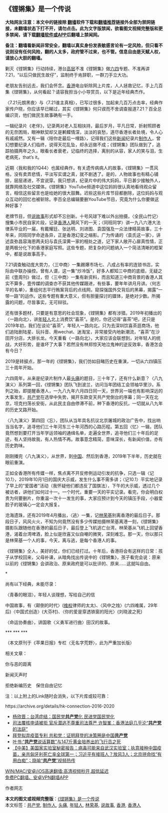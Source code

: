  <h2>《铿锵集》是一个传说</h2> <p class="notice"><b>大陆网友注意：本文中的链接除 <a href="https://github.com/bannedbook/fanqiang" >翻墙</a>软件下载和<a href="https://github.com/killgcd/justmysocks/blob/master/README.md">翻墙推荐</a>链接外全部为禁网链接，未翻墙状态下打不开，请勿点击。此为文字版禁闻，欲看图文视频完整版和更多禁闻，请下载<a href="https://github.com/bannedbook/fanqiang">翻墙软件或APP</a>后翻墙上禁闻网。</p><p>备注：翻墙看新闻非常安全，翻墙以真实身份发表敏感言论有一定风险，但只看不说则没有任何风险，翻的人太多，政府管不过来，也不管。信息自由是天赋人权，请放心大胆的翻墙。</b></p>  <div class="entry">  <p>剿灭《铿锵集》行动持续，港台<span class='wp_keywordlink_affiliate'><a href="https://www.bannedbook.org/bnews/ccpdope/" title="中共高层内幕" target="_blank">高层</a></span>不准《铿锵集》做<span class='wp_keywordlink'><a href="https://www.bannedbook.org/forum2/topic2509.html" title="《中国六四真相》" target="_blank">六四</a></span>专题、不准再讲7.21，“以后只做民生故仔”，监制终于肯辞职，一群刀手立大功。</p> <p>老朋友告别远去，我们会怀念。<a href="https://www.bannedbook.org/bnews/tag/%e9%a6%99%e6%b8%af/" class="st_tag internal_tag" rel="tag" title="标签 香港 下的日志">香港</a>电台斩除网上片库，人人拯救记忆，手上几百集《铿锵集》，从何看起？请容我担当小小导赏员，以下是近年经典杰作。</p> <p>〈7.21元朗黑夜〉与〈7.21谁主真相〉，已写过很多，加起来几百万点击率，经典作家传户晓，你应该早已睇过，其实《铿锵集》何只锲而不舍调查报道7.21？百全总编识货，他们做民生故事确有一手。</p> <p>一辑纪录片《老伴》，记录两对老人互相扶持，最后岁月，平凡日常，折射照顾者的无奈困局，眼神默契却又是鹣鲽情深，淡淡的哀愁，道尽香港长者处境，令人心有戚戚然。又有一辑〈陪你走最后一哩路〉，记得我们这些<span class='wp_keywordlink_affiliate'><a href="https://www.bannedbook.org/" title="新闻">新闻</a></span>纪录片<a href="https://www.bannedbook.org/bnews/tag/%E5%88%B6%E4%BD%9C%E4%BA%BA/" class="st_tag internal_tag" rel="tag" title="标签 制作人 下的日志">制作人</a>，曾幻想要纪录人们临终，说得天花乱坠，却永远做不成；《铿锵集》团队做到了，追踪拍摄两年之久，眼看长者衰老，记临终的选择，离别的从容，家人的笑与泪，生老病死，that’s it。</p> <p>近期〈我和我的1Q44〉也属经典作，有关遗传病病人的故事，《铿锵集》一贯风格，没有卖弄悲情，平淡写实谓之真，就不剧透了。是的，人物故事也有精心铺排，层层递进，不宜说穿。我只想讲，纪录片中的伟大妈妈，平日甚少接触外人，就靠网络及社交媒体。《铿锵集》YouTube频道中这位妈妈很认真地看待观众留言，相信这些留言也是给她的很大鼓舞。迟些这些片库节目都删除，这位妈妈与观众互动的回忆也被斩除。李百全总编辑要删YouTube节目，究竟为什么你要做这种好事？</p> <p>老牌节目，但<a href="https://www.bannedbook.org/bnews/tag/%E8%AF%B4%E6%95%85%E4%BA%8B/" class="st_tag internal_tag" rel="tag" title="标签 说故事 下的日志">说故事</a>形式却不忘创新。十号风球下难以外出拍摄，〈全民山竹记〉搜集小市民自家片段，记录<a href="https://www.bannedbook.org/bnews/tag/%E9%A6%99%E6%B8%AF%E4%BA%BA/" class="st_tag internal_tag" rel="tag" title="标签 香港人 下的日志">香港人</a>飓风下的一天；〈同班同学〉讲一九八六港大法律系毕业的一届，有戴耀廷、张达明、刘进图、袁国强及一众法律精英故事，三十年来，同班同学命途各异，正是香港幻变之缩影。广为传诵的〈袁氏这一家〉，讲述袁弥昌容海恩两夫妇与袁氏深黄一家的相处之道，记下家人敞开心扉真性情，正是两极分化下的香港家庭写照。这些专题，把复杂的问题纳入一个简洁清晰的框架中，都是说故事高手。</p> <p>7.21调查触动庞大势力，〈三中商〉一集踢爆市场七、八成占有率的连锁书店，实际由中联办操控。曾有人谓，这一集“炒冷饭”，好多人都知三中商的底细，无疑之前《壹周刊》做过，但〈三中商〉一集有新资料，而且知道三中商背景的香港人其实不算多，壹传媒的调查亦不获其他传媒跟进，有些事，要年年讲月月讲。〈何志平的名单〉，重组何志平行贿案背后的点线网，窥探强国外交背后的黑幕，揭露“一带一路”的运作。这些专题有重大意义，但有胆量探讨的媒体，是绝对少数。所揭露的问题，尽皆事实，无可辩驳。</p>  <p>还有很多题材，只要是有意思的社会现象，《铿锵集》都有涉猎。2019年初播出的〈一路向北〉，讲<a href="https://www.bannedbook.org/bnews/tag/%e5%b9%b4%e8%bd%bb%e4%ba%ba/" class="st_tag internal_tag" rel="tag" title="标签 年轻人 下的日志">年轻人</a>北上消费饮“喜茶”。是的，你还记得“喜茶”吧，还只是2019年初，我们在谈论“喜茶”，年轻人一路向北，只为去深圳饮喜茶逛商场，他们追陆剧陆星、玩抖音、用wechat、迷淘宝，非常接受内地新潮流，“喜茶”在沙田开分店，大排长龙。今天重看〈一路向北〉，大家应该会联想到，对年轻人的统战，大好形势，是谁坏了大事？若然没有林郑惊天地泣鬼神的逆反效率，香港怎会有今日？</p> <p>2019是转捩点，那一年的《铿锵集》，我们仿如目睹历史在重演，一切从六四镇压三十周年开始。</p> <p>六四周年，从来是纪录片制作人最<a href="https://www.bannedbook.org/bnews/tag/%e5%a4%b4%e7%97%9b/" class="st_tag internal_tag" rel="tag" title="标签 头痛 下的日志">头痛</a>的题目，三十年了，还有什么新意？〈八九演义〉系列第一回，《铿锵集》团队飞到波兰，访问当年团结工会领袖华里沙。系列之始，即提醒香港人，一九八九年六月四日同一天，世界另一端也有影响深远的大事发生，<a href="https://www.bannedbook.org/bnews/tag/%e5%85%b1%e4%ba%a7%e5%85%9a/" class="st_tag internal_tag" rel="tag" title="标签 共产党 下的日志">共产党</a>在选举中失势，揭开东欧变天共产党倒台的序幕；同一天在北京，坦克扫荡长安街，从此民主自由停滞不前，种下香港的反抗，一切就从八九年的历史叉路开始。</p> <p>〈八九演义〉第四回〈忘〉，团队从当年具名抗议北京屠城的政治广告中，找出响当当名字，追寻他们三十年河东三十年河西的心路历程。第五回〈忆〉一辑，团队竟然想到要打开当年学运领袖的通缉名单，走遍全世界，追寻他们三十年后的足迹，有人坚持故我，有人热情不再。故事意念精简，意味深长，有新闻价值，亦有历史韵味。</p> <p>刚刚播完〈八九演义〉，从世界，到<span class='wp_keywordlink_affiliate'><a href="https://www.bannedbook.org/" title="中国" target="_blank">中国</a></span>、然后到香港，2019年下半年，历史就在眼前重演。</p> <p>正如全香港所有传媒一样，焦点离不开反修例运动引发的抗争，只选一辑〈记10.1〉，2019年10月1日的国庆大示威，发生什么事不需多讲；〈记10.1〉平实地记录了早上的“爱国者”活动（我怀疑他们都违反了国旗法），下午的大示威，透过几个被访者，讲他们如何过十一。一个时代，重要一天的平实记录。看完，你会明白权贵为何要删片，你重温一次十一发生的事，大家应预计到今天的镇压手段，小器爱脸子的玻璃心一定会大报复。</p> <p>沧海遗珠，还有2019年4月播出，〈逃〉一集，记<a href="https://www.bannedbook.org/bnews/tag/%e6%9e%97%e8%8d%a3%e5%9f%ba/" class="st_tag internal_tag" rel="tag" title="标签 林荣基 下的日志">林荣基</a>别离香港的最后日子。那段日子，风风火火，不知为何竟然没有多少传媒拍摄林荣基离港一刻，《铿锵集》摄影队跟随他在香港的最后日子，最后登上飞机逃亡台湾，林荣基从飞机上回望香港，渴着台湾啤酒，脸上似是欣喜又似自嘲的微笑，深刻难忘。那一天，你以那只是林荣基一个人的事，今天，离与逃，是每个香港人的事。</p>  <p>《铿锵集》仝人，美好的仗，你们已经打过。十年后，香港将会有这样的日常：孩子从学校回来，父母补课，从暗角找出传说中的《铿锵集》，孩子看完会说：原来以前的《铿锵集》会讲政治、原来政府是可以批评的、原来……这就叫自由。</p> <p>*</p> <p>尚有以下经典，未能尽录：</p> <p>〈青春的眼泪〉，年轻人谈理想，写给自己的信</p> <p>中国故事，有〈颠倒的时代〉(<span class='wp_keywordlink_affiliate'><a href="https://www.bannedbook.org/bnews/weiquan/" title="维权" target="_blank">维权</a></span>律师的太太)、〈风中之烛〉(六四难属，29年后)〈中国式创造〉(大芬村)、〈你的爱是穿透铁窗的阳光〉(刘晓波之死)</p> <p>〈命运协奏曲〉，讲国歌〈义勇军进行曲〉田汉的故事。</p> <p>*** *** ***</p>  <p>（本文原刊于《苹果日报》专栏〈无名字荒野〉，此为严重加长版）</p> <p>相关文章：</p> <p>你与恶的距离</p> <p>新闻灭声时</p> <p>拒绝新编历史　保住自由记忆</p> <p>注：以上附上的Link随时会消失，以下片库或较可靠：</p> <p>https://archive.org/details/hk-connection-2016-2020</p>  <ul class='op-related-articles' title='相关阅读'> <li><a href='https://www.bannedbook.org/bnews/taiwannews/20210509/1542557.html' target='_blank'>杨欣晋：台湾症结：国民党<b>共产党</b>化 民进党国民党化</a></li> <li><a href='https://www.bannedbook.org/bnews/comments/20210509/1542527.html' target='_blank'>司法覆核申请被拒 官斥潜逃不尊重司法尊严 许智峯：香港法庭几乎沦“<b>共产党</b>的法庭”</a></li> <li><a href='https://www.bannedbook.org/bnews/cnnews/20210508/1541904.html' target='_blank'>拜登拟弃疫苗专利 共和党：证明拜登的决策圈是中国<b>共产党</b></a></li> <li><a href='https://www.bannedbook.org/bnews/comments/20210506/1540673.html' target='_blank'>叶书:“<b>共产党</b>说话算数”与147斤黄金培养出的飞行员之死</a></li> <li><a href='https://www.bannedbook.org/bnews/bannedvideo/20210506/1540477.html' target='_blank'>【中美】美国家实验室秘密报告：病毒可能来自武汉实验室；执意接种中国疫苗，亲共匈牙利死亡率全球第一；习近平有接班人？放风3人；北京拼命找“有用白痴”；隐喻“<b>共产党</b>”视频热传</a></li> </ul> <p class="texttj"> <a href="https://github.com/bannedbook/fanqiang/wiki/V2ray%E6%9C%BA%E5%9C%BA" target="_blank">WIN/MAC/安卓/iOS高速翻墙:高清视频秒开,超低延迟</a><br/> <a href="https://github.com/bannedbook/fanqiang/wiki/%E7%A6%81%E9%97%BB%E7%BD%91%E5%AE%89%E5%8D%93%E7%BF%BB%E5%A2%99%E6%96%B0%E9%97%BBAPP" target="_blank">免费PC翻墙、安卓VPN翻墙APP</a></p><div id="archive-pix-1" class="banner-ads"> <!-- AuctionX Display platform tag START --> <div id="26318x728x90x621x_ADSLOT1" clicktrack="%%CLICK_URL_ESC%%"></div> <!-- AuctionX Display platform tag END --> </div> <div id="archive-pix-2" class="banner-ads"> <!-- AuctionX Display platform tag START --> <div id="26315x300x250x621x_ADSLOT1" clicktrack="%%CLICK_URL_ESC%%"></div> <!-- AuctionX Display platform tag END --> </div><p>作者网志</p><a name='sharetosocial'></a>       <div><b>本文的图文或视频完整版</b>：<a href='https://www.bannedbook.org/bnews/comments/20210509/1542888.html'>《铿锵集》是一个传说</a></div>  </div><!--END ENTRY--> <div class="postfooter"> <div>本文标签：<a href="https://www.bannedbook.org/bnews/tag/%e5%85%b1%e4%ba%a7%e5%85%9a/" rel="tag">共产党</a>, <a href="https://www.bannedbook.org/bnews/tag/%E5%88%B6%E4%BD%9C%E4%BA%BA/" rel="tag">制作人</a>, <a href="https://www.bannedbook.org/bnews/tag/%e5%a4%b4%e7%97%9b/" rel="tag">头痛</a>, <a href="https://www.bannedbook.org/bnews/tag/%e5%b9%b4%e8%bd%bb%e4%ba%ba/" rel="tag">年轻人</a>, <a href="https://www.bannedbook.org/bnews/tag/%e6%9e%97%e8%8d%a3%e5%9f%ba/" rel="tag">林荣基</a>, <a href="https://www.bannedbook.org/bnews/tag/%E8%AF%B4%E6%95%85%E4%BA%8B/" rel="tag">说故事</a>, <a href="https://www.bannedbook.org/bnews/tag/%e9%a6%99%e6%b8%af/" rel="tag">香港</a>, <a href="https://www.bannedbook.org/bnews/tag/%E9%A6%99%E6%B8%AF%E4%BA%BA/" rel="tag">香港人</a></div>  </div><!--END POSTFOOTER--> 